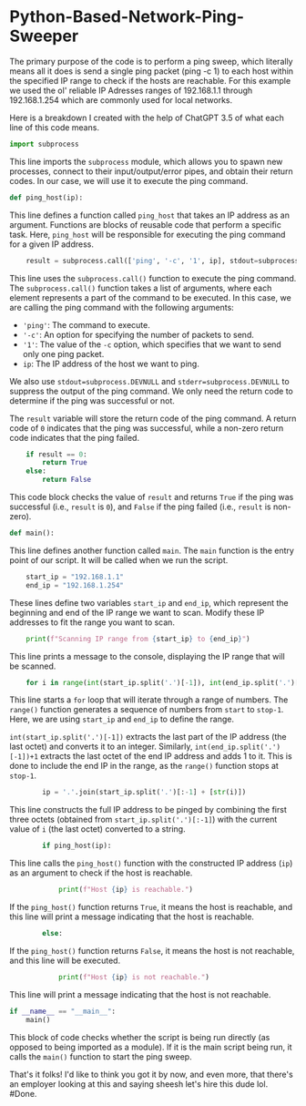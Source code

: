 # Python-Based-Network-Ping-Sweeper

The primary purpose of the code is to perform a ping sweep, which literally means all it does is send a single ping packet (ping -c 1) to each host within the specified IP range to check if the hosts are reachable. For this example we used the ol' reliable IP Adresses ranges of 192.168.1.1 through 192.168.1.254 which are commonly used for local networks.

Here is a breakdown I created with the help of ChatGPT 3.5 of what each line of this code means.

```python
import subprocess
```
This line imports the `subprocess` module, which allows you to spawn new processes, connect to their input/output/error pipes, and obtain their return codes. In our case, we will use it to execute the ping command.

```python
def ping_host(ip):
```
This line defines a function called `ping_host` that takes an IP address as an argument. Functions are blocks of reusable code that perform a specific task. Here, `ping_host` will be responsible for executing the ping command for a given IP address.

```python
    result = subprocess.call(['ping', '-c', '1', ip], stdout=subprocess.DEVNULL, stderr=subprocess.DEVNULL)
```
This line uses the `subprocess.call()` function to execute the ping command. The `subprocess.call()` function takes a list of arguments, where each element represents a part of the command to be executed. In this case, we are calling the ping command with the following arguments:
- `'ping'`: The command to execute.
- `'-c'`: An option for specifying the number of packets to send.
- `'1'`: The value of the `-c` option, which specifies that we want to send only one ping packet.
- `ip`: The IP address of the host we want to ping.

We also use `stdout=subprocess.DEVNULL` and `stderr=subprocess.DEVNULL` to suppress the output of the ping command. We only need the return code to determine if the ping was successful or not.

The `result` variable will store the return code of the ping command. A return code of `0` indicates that the ping was successful, while a non-zero return code indicates that the ping failed.

```python
    if result == 0:
        return True
    else:
        return False
```
This code block checks the value of `result` and returns `True` if the ping was successful (i.e., `result` is `0`), and `False` if the ping failed (i.e., `result` is non-zero).

```python
def main():
```
This line defines another function called `main`. The `main` function is the entry point of our script. It will be called when we run the script.

```python
    start_ip = "192.168.1.1"
    end_ip = "192.168.1.254"
```
These lines define two variables `start_ip` and `end_ip`, which represent the beginning and end of the IP range we want to scan. Modify these IP addresses to fit the range you want to scan.

```python
    print(f"Scanning IP range from {start_ip} to {end_ip}")
```
This line prints a message to the console, displaying the IP range that will be scanned.

```python
    for i in range(int(start_ip.split('.')[-1]), int(end_ip.split('.')[-1])+1):
```
This line starts a `for` loop that will iterate through a range of numbers. The `range()` function generates a sequence of numbers from `start` to `stop-1`. Here, we are using `start_ip` and `end_ip` to define the range.

`int(start_ip.split('.')[-1])` extracts the last part of the IP address (the last octet) and converts it to an integer. Similarly, `int(end_ip.split('.')[-1])+1` extracts the last octet of the end IP address and adds 1 to it. This is done to include the end IP in the range, as the `range()` function stops at `stop-1`.

```python
        ip = '.'.join(start_ip.split('.')[:-1] + [str(i)])
```
This line constructs the full IP address to be pinged by combining the first three octets (obtained from `start_ip.split('.')[:-1]`) with the current value of `i` (the last octet) converted to a string.

```python
        if ping_host(ip):
```
This line calls the `ping_host()` function with the constructed IP address (`ip`) as an argument to check if the host is reachable.

```python
            print(f"Host {ip} is reachable.")
```
If the `ping_host()` function returns `True`, it means the host is reachable, and this line will print a message indicating that the host is reachable.

```python
        else:
```
If the `ping_host()` function returns `False`, it means the host is not reachable, and this line will be executed.

```python
            print(f"Host {ip} is not reachable.")
```
This line will print a message indicating that the host is not reachable.

```python
if __name__ == "__main__":
    main()
```
This block of code checks whether the script is being run directly (as opposed to being imported as a module). If it is the main script being run, it calls the `main()` function to start the ping sweep.

That's it folks! I'd like to think you got it by now, and even more, that there's an employer looking at this and saying sheesh let's hire this dude lol.
#Done.

